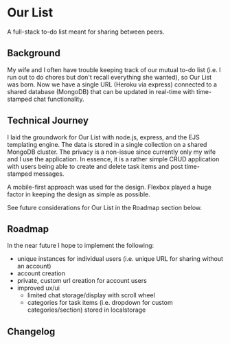 # Our List

A full-stack to-do list meant for sharing between peers.
## Background

My wife and I often have trouble keeping track of our mutual to-do list 
(i.e. I run out to do chores but don't recall everything she wanted), so Our List was born. Now we have a single URL (Heroku via express) connected to a shared database (MongoDB) that can be updated in real-time with time-stamped chat functionality.
## Technical Journey

I laid the groundwork for Our List with node.js, express, and the EJS templating engine. 
The data is stored in a single collection on a shared MongoDB cluster. The privacy is a non-issue since currently only my wife and I use the application. In essence, it is a rather simple CRUD application with users being able to create and delete task items and post time-stamped messages.

A mobile-first approach was used for the design. Flexbox played a huge factor in keeping the design as simple as possible.

See future considerations for Our List in the Roadmap section below.

## Roadmap

In the near future I hope to implement the following:
- unique instances for individual users (i.e. unique URL for sharing without an account)
- account creation
- private, custom url creation for account users
- improved ux/ui
    - limited chat storage/display with scroll wheel
    - categories for task items (i.e. dropdown for custom categories/section) stored in localstorage

## Changelog
